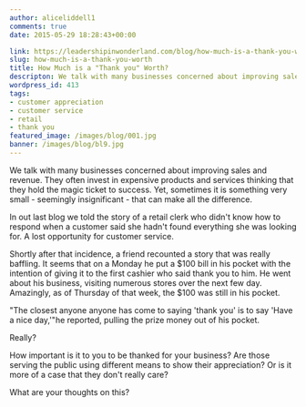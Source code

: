 ```yaml
---
author: aliceliddell1
comments: true
date: 2015-05-29 18:28:43+00:00

link: https://leadershipinwonderland.com/blog/how-much-is-a-thank-you-worth/
slug: how-much-is-a-thank-you-worth
title: How Much is a "Thank you" Worth?
descripton: We talk with many businesses concerned about improving sales and revenue.
wordpress_id: 413
tags:
- customer appreciation
- customer service
- retail
- thank you
featured_image: /images/blog/001.jpg
banner: /images/blog/bl9.jpg
---
```




We talk with many businesses concerned about improving sales and revenue. They often invest in expensive products and services thinking that they hold the magic ticket to success. Yet, sometimes it is something very small - seemingly insignificant - that can make all the difference.

In out last blog we told the story of a retail clerk who didn't know how to respond when a customer said she hadn't found everything she was looking for. A lost opportunity for customer service.

Shortly after that incidence, a friend recounted a story that was really baffling. It seems that on a Monday he put a $100 bill in his pocket with the intention of giving it to the first cashier who said thank you to him. He went about his business, visiting numerous stores over the next few day. Amazingly, as of Thursday of that week, the $100 was still in his pocket.

"The closest anyone anyone has come to saying 'thank you' is to say 'Have a nice day,'"he reported, pulling the prize money out of his pocket.

Really?

How important is it to you to be thanked for your business? Are those serving the public using different means to show their appreciation? Or is it more of a case that they don't really care?

What are your thoughts on this?
